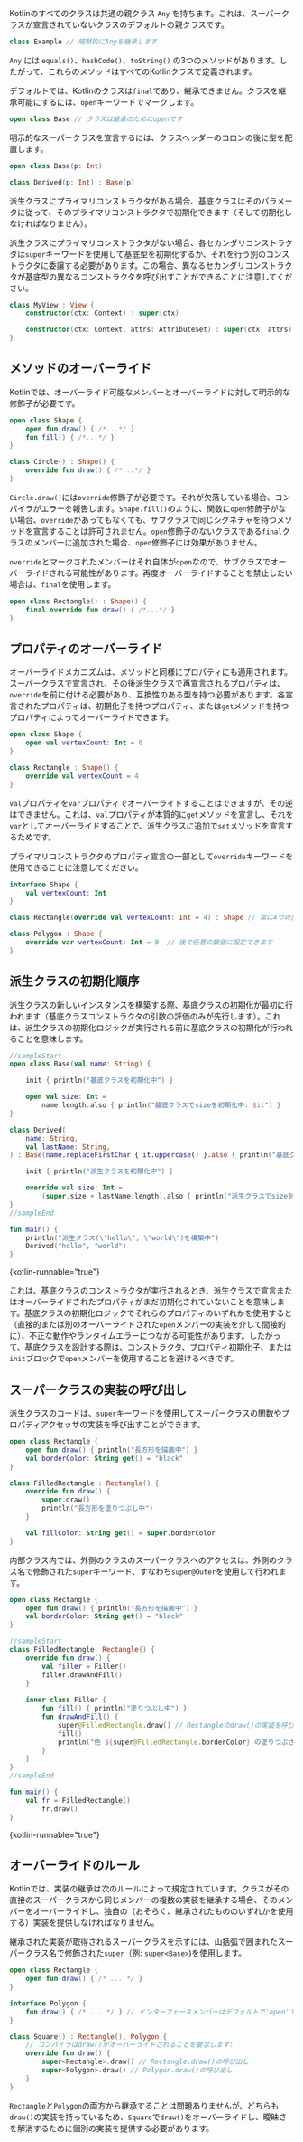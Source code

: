 [//]: # (title: 継承)

Kotlinのすべてのクラスは共通の親クラス `Any` を持ちます。これは、スーパークラスが宣言されていないクラスのデフォルトの親クラスです。

```kotlin
class Example // 暗黙的にAnyを継承します
```

`Any` には `equals()`、`hashCode()`、`toString()` の3つのメソッドがあります。したがって、これらのメソッドはすべてのKotlinクラスで定義されます。

デフォルトでは、Kotlinのクラスは`final`であり、継承できません。クラスを継承可能にするには、`open`キーワードでマークします。

```kotlin
open class Base // クラスは継承のためにopenです

```

明示的なスーパークラスを宣言するには、クラスヘッダーのコロンの後に型を配置します。

```kotlin
open class Base(p: Int)

class Derived(p: Int) : Base(p)
```

派生クラスにプライマリコンストラクタがある場合、基底クラスはそのパラメータに従って、そのプライマリコンストラクタで初期化できます（そして初期化しなければなりません）。

派生クラスにプライマリコンストラクタがない場合、各セカンダリコンストラクタは`super`キーワードを使用して基底型を初期化するか、それを行う別のコンストラクタに委譲する必要があります。この場合、異なるセカンダリコンストラクタが基底型の異なるコンストラクタを呼び出すことができることに注意してください。

```kotlin
class MyView : View {
    constructor(ctx: Context) : super(ctx)

    constructor(ctx: Context, attrs: AttributeSet) : super(ctx, attrs)
}
```

## メソッドのオーバーライド

Kotlinでは、オーバーライド可能なメンバーとオーバーライドに対して明示的な修飾子が必要です。

```kotlin
open class Shape {
    open fun draw() { /*...*/ }
    fun fill() { /*...*/ }
}

class Circle() : Shape() {
    override fun draw() { /*...*/ }
}
```

`Circle.draw()`には`override`修飾子が必要です。それが欠落している場合、コンパイラがエラーを報告します。`Shape.fill()`のように、関数に`open`修飾子がない場合、`override`があってもなくても、サブクラスで同じシグネチャを持つメソッドを宣言することは許可されません。`open`修飾子のないクラスである`final`クラスのメンバーに追加された場合、`open`修飾子には効果がありません。

`override`とマークされたメンバーはそれ自体が`open`なので、サブクラスでオーバーライドされる可能性があります。再度オーバーライドすることを禁止したい場合は、`final`を使用します。

```kotlin
open class Rectangle() : Shape() {
    final override fun draw() { /*...*/ }
}
```

## プロパティのオーバーライド

オーバーライドメカニズムは、メソッドと同様にプロパティにも適用されます。スーパークラスで宣言され、その後派生クラスで再宣言されるプロパティは、`override`を前に付ける必要があり、互換性のある型を持つ必要があります。各宣言されたプロパティは、初期化子を持つプロパティ、または`get`メソッドを持つプロパティによってオーバーライドできます。

```kotlin
open class Shape {
    open val vertexCount: Int = 0
}

class Rectangle : Shape() {
    override val vertexCount = 4
}
```

`val`プロパティを`var`プロパティでオーバーライドすることはできますが、その逆はできません。これは、`val`プロパティが本質的に`get`メソッドを宣言し、それを`var`としてオーバーライドすることで、派生クラスに追加で`set`メソッドを宣言するためです。

プライマリコンストラクタのプロパティ宣言の一部として`override`キーワードを使用できることに注意してください。

```kotlin
interface Shape {
    val vertexCount: Int
}

class Rectangle(override val vertexCount: Int = 4) : Shape // 常に4つの頂点を持ちます

class Polygon : Shape {
    override var vertexCount: Int = 0  // 後で任意の数値に設定できます
}
```

## 派生クラスの初期化順序

派生クラスの新しいインスタンスを構築する際、基底クラスの初期化が最初に行われます（基底クラスコンストラクタの引数の評価のみが先行します）。これは、派生クラスの初期化ロジックが実行される前に基底クラスの初期化が行われることを意味します。

```kotlin
//sampleStart
open class Base(val name: String) {

    init { println("基底クラスを初期化中") }

    open val size: Int = 
        name.length.also { println("基底クラスでsizeを初期化中: $it") }
}

class Derived(
    name: String,
    val lastName: String,
) : Base(name.replaceFirstChar { it.uppercase() }.also { println("基底クラスへの引数: $it") }) {

    init { println("派生クラスを初期化中") }

    override val size: Int =
        (super.size + lastName.length).also { println("派生クラスでsizeを初期化中: $it") }
}
//sampleEnd

fun main() {
    println("派生クラス(\"hello\", \"world\")を構築中")
    Derived("hello", "world")
}
```
{kotlin-runnable="true"}

これは、基底クラスのコンストラクタが実行されるとき、派生クラスで宣言またはオーバーライドされたプロパティがまだ初期化されていないことを意味します。基底クラスの初期化ロジックでそれらのプロパティのいずれかを使用すると（直接的または別のオーバーライドされた`open`メンバーの実装を介して間接的に）、不正な動作やランタイムエラーにつながる可能性があります。したがって、基底クラスを設計する際は、コンストラクタ、プロパティ初期化子、または`init`ブロックで`open`メンバーを使用することを避けるべきです。

## スーパークラスの実装の呼び出し

派生クラスのコードは、`super`キーワードを使用してスーパークラスの関数やプロパティアクセッサの実装を呼び出すことができます。

```kotlin
open class Rectangle {
    open fun draw() { println("長方形を描画中") }
    val borderColor: String get() = "black"
}

class FilledRectangle : Rectangle() {
    override fun draw() {
        super.draw()
        println("長方形を塗りつぶし中")
    }

    val fillColor: String get() = super.borderColor
}
```

内部クラス内では、外側のクラスのスーパークラスへのアクセスは、外側のクラス名で修飾された`super`キーワード、すなわち`super@Outer`を使用して行われます。

```kotlin
open class Rectangle {
    open fun draw() { println("長方形を描画中") }
    val borderColor: String get() = "black"
}

//sampleStart
class FilledRectangle: Rectangle() {
    override fun draw() {
        val filler = Filler()
        filler.drawAndFill()
    }
    
    inner class Filler {
        fun fill() { println("塗りつぶし中") }
        fun drawAndFill() {
            super@FilledRectangle.draw() // Rectangleのdraw()の実装を呼び出します
            fill()
            println("色 ${super@FilledRectangle.borderColor} の塗りつぶされた長方形が描画されました") // RectangleのborderColorのget()実装を使用します
        }
    }
}
//sampleEnd

fun main() {
    val fr = FilledRectangle()
        fr.draw()
}
```
{kotlin-runnable="true"}

## オーバーライドのルール

Kotlinでは、実装の継承は次のルールによって規定されています。クラスがその直接のスーパークラスから同じメンバーの複数の実装を継承する場合、そのメンバーをオーバーライドし、独自の（おそらく、継承されたもののいずれかを使用する）実装を提供しなければなりません。

継承された実装が取得されるスーパークラスを示すには、山括弧で囲まれたスーパークラス名で修飾された`super`（例: `super<Base>`)を使用します。

```kotlin
open class Rectangle {
    open fun draw() { /* ... */ }
}

interface Polygon {
    fun draw() { /* ... */ } // インターフェースメンバーはデフォルトで'open'です
}

class Square() : Rectangle(), Polygon {
    // コンパイラはdraw()がオーバーライドされることを要求します:
    override fun draw() {
        super<Rectangle>.draw() // Rectangle.draw()の呼び出し
        super<Polygon>.draw() // Polygon.draw()の呼び出し
    }
}
```

`Rectangle`と`Polygon`の両方から継承することは問題ありませんが、どちらも`draw()`の実装を持っているため、`Square`で`draw()`をオーバーライドし、曖昧さを解消するために個別の実装を提供する必要があります。